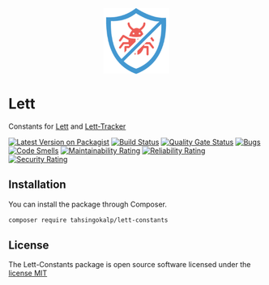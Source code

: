 <p align="center">
    <img width="130" src="logo.png">
</p>

# Lett

Constants for [Lett](https://github.com/TahsinGokalp/lett) and [Lett-Tracker](https://github.com/TahsinGokalp/lett-tracker)

[![Latest Version on Packagist](https://poser.pugx.org/tahsingokalp/lett-constants/v/stable.svg)](https://packagist.org/packages/tahsingokalp/lett-constants)
[![Build Status](https://github.com/tahsingokalp/lett/workflows/PHPStan/badge.svg)](https://github.com/tahsingokalp/lett-constants/actions)
[![Quality Gate Status](https://sonarcloud.io/api/project_badges/measure?project=TahsinGokalp_lett-constants&metric=alert_status)](https://sonarcloud.io/summary/new_code?id=TahsinGokalp_lett-constants)
[![Bugs](https://sonarcloud.io/api/project_badges/measure?project=TahsinGokalp_lett-constants&metric=bugs)](https://sonarcloud.io/summary/new_code?id=TahsinGokalp_lett-constants)
[![Code Smells](https://sonarcloud.io/api/project_badges/measure?project=TahsinGokalp_lett-constants&metric=code_smells)](https://sonarcloud.io/summary/new_code?id=TahsinGokalp_lett-constants)
[![Maintainability Rating](https://sonarcloud.io/api/project_badges/measure?project=TahsinGokalp_lett-constants&metric=sqale_rating)](https://sonarcloud.io/summary/new_code?id=TahsinGokalp_lett-constants)
[![Reliability Rating](https://sonarcloud.io/api/project_badges/measure?project=TahsinGokalp_lett-constants&metric=reliability_rating)](https://sonarcloud.io/summary/new_code?id=TahsinGokalp_lett-constants)
[![Security Rating](https://sonarcloud.io/api/project_badges/measure?project=TahsinGokalp_lett-constants&metric=security_rating)](https://sonarcloud.io/summary/new_code?id=TahsinGokalp_lett-constants)

## Installation
You can install the package through Composer.
```bash
composer require tahsingokalp/lett-constants
```

## License
The Lett-Constants package is open source software licensed under the [license MIT](http://opensource.org/licenses/MIT)
